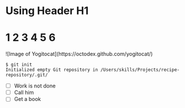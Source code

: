 # Using Header H1
<h1>1 2 3 4 5 6</h1>
![Image of Yogitocat](https://octodex.github.com/yogitocat/)

```
$ git init
Initialized empty Git repository in /Users/skills/Projects/recipe-repository/.git/
```
- [ ] Work is not done
- [ ] Call him
- [ ] Get a book 
